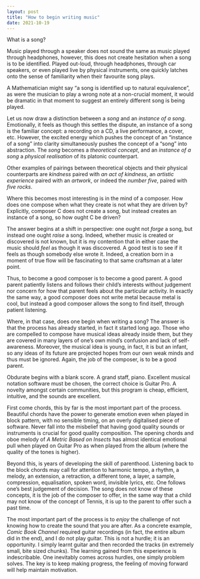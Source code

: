 ```yaml
---
layout: post
title: "How to begin writing music"
date: 2021-10-19
---
```


What is a song?

Music played through a speaker does not sound the same as music played through headphones, however, this does not create hesitation when a song is to be identified. Played out-loud, through headphones, through car speakers, or even played live by physical instruments, one quickly latches onto the sense of familiarity when their favourite song plays.

A Mathematician might say “a song is identified up to natural equivalence”, as were the musician to play a wrong note at a non-crucial moment, it would be dramatic in that moment to suggest an entirely different song is being played.

Let us now draw a distinction between a *song* and an *instance of a song*. Emotionally, it feels as though this settles the dispute, an instance of a song is the familiar concept: a recording on a CD, a live performance, a cover, etc. However, the excited energy which pushes the concept of an “instance of a song” into clarity simultaneously pushes the concept of a “song” into abstraction. The *song* becomes a *theoretical concept*, and an *instance of a song* a *physical realisation* of its platonic counterpart.

Other examples of pairings between theoretical objects and their physical counterparts are *kindness* paired with *an act of kindness*, an *artistic experience* paired with an *artwork*, or indeed the *number five*, paired with *five rocks*.

Where this becomes most interesting is in the mind of a composer. How does one compose when what they create is not what they are driven by? Explicitly, composer C does not create a song, but instead creates an instance of a song, so how ought C be driven?

The answer begins at a shift in perspective: one ought not *forge* a song, but instead one ought *raise* a song. Indeed, whether music is created or discovered is not known, but it is my contention that in either case the music should *feel* as though it was discovered. A good test is to see if it feels as though somebody else wrote it. Indeed, a creation born in a moment of true flow will be fascinating to that same craftsman at a later point.

Thus, to become a good composer is to become a good parent. A good parent patiently listens and follows their child’s interests without judgement nor concern for how that parent feels about the particular activity. In exactly the same way, a good composer does not write metal because metal is cool, but instead a good composer allows the song to find itself, through patient listening.

Where, in that case, does one begin when writing a song? The answer is that the process has already started, in fact it started long ago. Those who are compelled to compose have musical ideas already inside them, but they are covered in many layers of one’s own mind’s confusion and lack of self-awareness. Moreover, the musical idea is young, in fact, it is but an infant, so any ideas of its future are projected hopes from our own weak minds and thus must be ignored. Again, the job of the composer, is to be a good parent.

Obdurate begins with a blank score. A grand staff, piano. Excellent musical notation software must be chosen, the correct choice is Guitar Pro. A novelty amongst certain communities, but this program is cheap, efficient, intuitive, and the sounds are excellent.

First come chords, this by far is the most important part of the process. Beautiful chords have the power to generate emotion even when played in block pattern, with no sensible timing, on an overly digitalised piece of software. Never fall into the misbelief that having good quality sounds or instruments is crucial for good quality composition. The opening chords and oboe melody of *A Metric Based on Insects* has almost identical emotional pull when played on Guitar Pro as when played from the album (where the quality of the tones is higher).

Beyond this, is years of developing the skill of parenthood. Listening back to the block chords may call for attention to harmonic tempo, a rhythm, a melody, an extension, a retraction, a different tone, a layer, a sample, compression, equalisation, spoken word, invisible lyrics, etc. One follows one’s best judgement of decision. The song does not know of these concepts, it is the job of the composer to offer, in the same way that a child may not know of the concept of Tennis, it is up to the parent to offer such a past time.

The most important part of the process is to *enjoy* the challenge of not knowing how to create the sound that you are after. As a concrete example, *Comic Book Channel* required guitar recordings (in fact, the entire album did in the end), and I do not play guitar. This is not a hurdle; it is an opportunity. I simply learnt guitar and then recorded the tracks (in extremely small, bite sized chunks). The learning gained from this experience is indescribable. One inevitably comes across hurdles, one simply problem solves. The key is to keep making progress, the feeling of moving forward will help maintain motivation.
